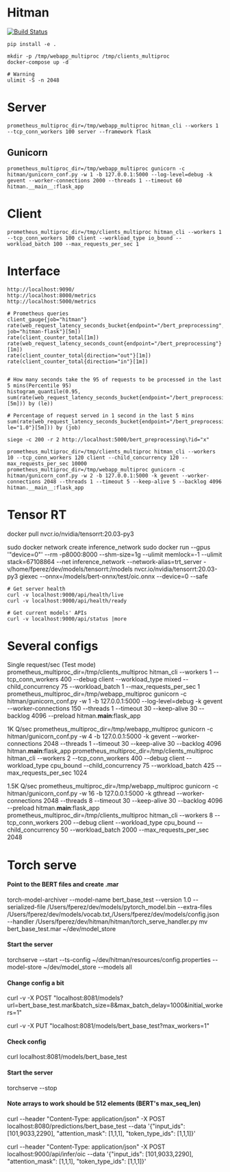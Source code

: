 # Hitman

[![Build Status](https://travis-ci.org/francisco-perez-sorrosal/hitman.svg?branch=master)](https://travis-ci.org/francisco-perez-sorrosal/hitman)

```shell script
pip install -e .
```

```shell script
mkdir -p /tmp/webapp_multiproc /tmp/clients_multiproc
docker-compose up -d
```

```shell script
# Warning
ulimit -S -n 2048
```

# Server

```shell script
prometheus_multiproc_dir=/tmp/webapp_multiproc hitman_cli --workers 1 --tcp_conn_workers 100 server --framework flask
```

## Gunicorn
```shell script
prometheus_multiproc_dir=/tmp/webapp_multiproc gunicorn -c hitman/gunicorn_conf.py -w 1 -b 127.0.0.1:5000 --log-level=debug -k gevent --worker-connections 2000 --threads 1 --timeout 60 hitman.__main__:flask_app
```

# Client

```shell script
prometheus_multiproc_dir=/tmp/clients_multiproc hitman_cli --workers 1 --tcp_conn_workers 100 client --workload_type io_bound --workload_batch 100 --max_requests_per_sec 1
```

# Interface

```shell script
http://localhost:9090/
http://localhost:8000/metrics
http://localhost:5000/metrics
```

```shell script
# Prometheus queries
client_gauge{job="hitman"}
rate(web_request_latency_seconds_bucket{endpoint="/bert_preprocessing", job="hitman-flask"}[5m])
rate(client_counter_total[1m])
rate(web_request_latency_seconds_count{endpoint="/bert_preprocessing"}[1m])
rate(client_counter_total{direction="out"}[1m])
rate(client_counter_total{direction="in"}[1m])


# How many seconds take the 95 of requests to be processed in the last 5 mins(Percentile 95)
histogram_quantile(0.95, sum(rate(web_request_latency_seconds_bucket{endpoint="/bert_preprocessing"}[5m])) by (le))

# Percentage of request served in 1 second in the last 5 mins
sum(rate(web_request_latency_seconds_bucket{endpoint="/bert_preprocessing", le="1.0"}[5m])) by (job)
```

```shell script
siege -c 200 -r 2 http://localhost:5000/bert_preprocessing\?id="x"
```

```shell script
prometheus_multiproc_dir=/tmp/clients_multiproc hitman_cli --workers 10 --tcp_conn_workers 120 client --child_concurrency 120 --max_requests_per_sec 10000
prometheus_multiproc_dir=/tmp/webapp_multiproc gunicorn -c hitman/gunicorn_conf.py -w 2 -b 127.0.0.1:5000 -k gevent --worker-connections 2048 --threads 1 --timeout 5 --keep-alive 5 --backlog 4096  hitman.__main__:flask_app
```


# Tensor RT
docker pull nvcr.io/nvidia/tensorrt:20.03-py3

sudo docker network create inference_network
sudo docker run --gpus '"device=0"' --rm -p8000:8000 --shm-size=1g --ulimit  memlock=-1 --ulimit stack=67108864 --net inference_network --network-alias=trt_server -v/home/fperez/dev/models/tensorrt:/models nvcr.io/nvidia/tensorrt:20.03-py3 giexec --onnx=/models/bert-onnx/test/oic.onnx --device=0 --safe

```
# Get server health
curl -v localhost:9000/api/health/live
curl -v localhost:9000/api/health/ready

# Get current models' APIs
curl -v localhost:9000/api/status |more
```

# Several configs

Single request/sec (Test mode)
prometheus_multiproc_dir=/tmp/clients_multiproc hitman_cli --workers 1 --tcp_conn_workers 400 --debug client --workload_type mixed --child_concurrency 75 --workload_batch 1 --max_requests_per_sec 1
prometheus_multiproc_dir=/tmp/webapp_multiproc gunicorn -c hitman/gunicorn_conf.py -w 1 -b 127.0.0.1:5000 --log-level=debug -k gevent --worker-connections 150 --threads 1 --timeout 30 --keep-alive 30 --backlog 4096  --preload hitman.__main__:flask_app

1K Q/sec
prometheus_multiproc_dir=/tmp/webapp_multiproc gunicorn -c hitman/gunicorn_conf.py -w 4 -b 127.0.0.1:5000 -k gevent --worker-connections 2048 --threads 1 --timeout 30 --keep-alive 30 --backlog 4096  hitman.__main__:flask_app
prometheus_multiproc_dir=/tmp/clients_multiproc hitman_cli --workers 2 --tcp_conn_workers 400 --debug client --workload_type cpu_bound --child_concurrency 75 --workload_batch 425 --max_requests_per_sec 1024

1.5K Q/sec
prometheus_multiproc_dir=/tmp/webapp_multiproc gunicorn -c hitman/gunicorn_conf.py -w 16 -b 127.0.0.1:5000 -k gthread --worker-connections 2048 --threads 8 --timeout 30 --keep-alive 30 --backlog 4096  --preload hitman.__main__:flask_app
prometheus_multiproc_dir=/tmp/clients_multiproc hitman_cli --workers 8 --tcp_conn_workers 200 --debug client --workload_type cpu_bound --child_concurrency 50 --workload_batch 2000 --max_requests_per_sec 2048


# Torch serve

#### Point to the BERT files and create .mar
torch-model-archiver --model-name bert_base_test --version 1.0 --serialized-file /Users/fperez/dev/models/pytorch_model.bin --extra-files /Users/fperez/dev/models/vocab.txt,/Users/fperez/dev/models/config.json --handler /Users/fperez/dev/hitman/hitman/torch_serve_handler.py
mv bert_base_test.mar ~/dev/model_store

#### Start the server
torchserve --start --ts-config ~/dev/hitman/resources/config.properties --model-store ~/dev/model_store --models all

#### Change config a bit
curl -v -X POST "localhost:8081/models?url=bert_base_test.mar&batch_size=8&max_batch_delay=1000&initial_workers=1"

curl -v -X PUT "localhost:8081/models/bert_base_test?max_workers=1"
#### Check config
curl localhost:8081/models/bert_base_test

#### Start the server
torchserve --stop

#### Note arrays to work should be 512 elements (BERT's max_seq_len)
curl --header "Content-Type: application/json" -X POST localhost:8080/predictions/bert_base_test --data '{"input_ids": [101,9033,2290], "attention_mask": [1,1,1], "token_type_ids": [1,1,1]}'

curl --header "Content-Type: application/json" -X POST localhost:9000/api/infer/oic --data '{"input_ids": [101,9033,2290], "attention_mask": [1,1,1], "token_type_ids": [1,1,1]}'